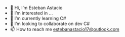 - 👋 Hi, I’m Esteban Astacio
- 👀 I’m interested in ...
- 🌱 I’m currently learning C#
- 💞️ I’m looking to collaborate on dev C#
- 📫 How to reach me estebanastacio17@outlook.com 

<!---
EstebanAstacio17/EstebanAstacio17 is a ✨ special ✨ repository because its `README.md` (this file) appears on your GitHub profile.
You can click the Preview link to take a look at your changes.
--->
